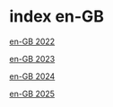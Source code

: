 # index en-GB

<a href="./2022">en-GB 2022</a>

<a href="./2023">en-GB 2023</a>

<a href="./2024">en-GB 2024</a>

<a href="./2025">en-GB 2025</a>
